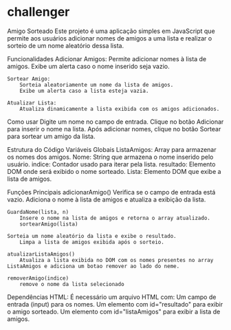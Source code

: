 # challenger 
Amigo Sorteado
Este projeto é uma aplicação simples em JavaScript que permite aos usuários adicionar nomes de amigos a uma lista e realizar o sorteio de um nome aleatório dessa lista.

Funcionalidades
    Adicionar Amigos:
        Permite adicionar nomes à lista de amigos.
        Exibe um alerta caso o nome inserido seja vazio.
    
    Sortear Amigo:
        Sorteia aleatoriamente um nome da lista de amigos.
        Exibe um alerta caso a lista esteja vazia.

    Atualizar Lista:
        Atualiza dinamicamente a lista exibida com os amigos adicionados.

Como usar
    Digite um nome no campo de entrada.
    Clique no botão Adicionar para inserir o nome na lista.
    Após adicionar nomes, clique no botão Sortear para sortear um amigo da lista.

Estrutura do Código
Variáveis Globais
    ListaAmigos: Array para armazenar os nomes dos amigos.
    Nome: String que armazena o nome inserido pelo usuário.
    indice: Contador usado para iterar pela lista.
    resultado: Elemento DOM onde será exibido o nome sorteado.
    Lista: Elemento DOM que exibe a lista de amigos.

Funções Principais
    adicionarAmigo()
        Verifica se o campo de entrada está vazio.
        Adiciona o nome à lista de amigos e atualiza a exibição da lista.

    GuardaNome(lista, n)
        Insere o nome na lista de amigos e retorna o array atualizado.
        sortearAmigo(lista)

    Sorteia um nome aleatório da lista e exibe o resultado.
        Limpa a lista de amigos exibida após o sorteio.

    atualizarListaAmigos()
        Atualiza a lista exibida no DOM com os nomes presentes no array ListaAmigos e adiciona um botao remover ao lado do neme.

    removerAmigo(indice)
        remove o nome da lista selecionado


Dependências
HTML: É necessário um arquivo HTML com:
    Um campo de entrada (input) para os nomes.
    Um elemento com id="resultado" para exibir o amigo sorteado.
    Um elemento com id="listaAmigos" para exibir a lista de amigos.